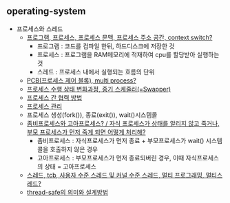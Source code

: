 ## operating-system
- 프로세스와 스레드
  - [프로그램, 프로세스, 프로세스 문맥, 프로세스 주소 공간, context switch?](https://github.com/Suxxxxhyun/computer-science-archive/blob/main/os/part2/os-learning(3).md)
    - 프로그램 : 코드를 컴파일 한뒤, 하드디스크에 저장한 것
    - 프로세스 : 프로그램을 RAM메모리에 적재하여 cpu를 할당받아 실행하는 것
    - 스레드 : 프로세스 내에서 실행되는 흐름의 단위
  - [PCB(프로세스 제어 블록), multi process?](https://github.com/Suxxxxhyun/computer-science-archive/blob/main/os/part2/os-learning(4).md)
  - [프로세스 수행 상태 변화과정, 중기 스케줄러(=Swapper)](https://github.com/Suxxxxhyun/computer-science-archive/blob/main/os/part2/os-learning(5).md)
  - [프로세스 간 협력 방법](https://github.com/Suxxxxhyun/computer-science-archive/blob/main/os/part2/os-learning(6).md)
  - [프로세스 관리](https://github.com/Suxxxxhyun/computer-science-archive/blob/main/os/part2/os-learning(1).md)
  - 프로세스 생성(fork()), 종료(exit()), wait()시스템콜
  - [좀비프로세스와 고아프로세스? / 자식 프로세스가 상태를 알리지 않고 죽거나, 부모 프로세스가 먼저 죽게 되면 어떻게 처리해?](https://github.com/Suxxxxhyun/computer-science-archive/blob/main/os/part2/os-learning(2).md)
    - 좀비프로세스 : 자식프로세스가 먼저 종료 + 부모프로세스가 wait() 시스템콜을 호출하지 않은 경우
    - 고아프로세스 : 부모프로세스가 먼저 종료되버린 경우, 이때 자식프로세스의 상태 = 고아프로세스
  - [스레드, tcb, 사용자 수준 스레드 및 커널 수준 스레드, 멀티 프로그래밍, 멀티스레드?](https://github.com/Suxxxxhyun/computer-science-archive/blob/main/os/part2/os-learning(7).md)
  - [thread-safe의 의미와 설계방법]()
